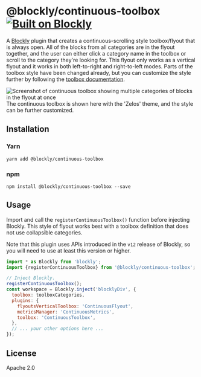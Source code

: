 # @blockly/continuous-toolbox [![Built on Blockly](https://tinyurl.com/built-on-blockly)](https://github.com/google/blockly)

A [Blockly](https://www.npmjs.com/package/blockly) plugin that creates a continuous-scrolling style toolbox/flyout that is always open. All of the blocks from all categories are in the flyout together, and the user can either click a category name in the toolbox or scroll to the category they're looking for. This flyout only works as a vertical flyout and it works in both left-to-right and right-to-left modes. Parts of the toolbox style have been changed already, but you can customize the style further by following the [toolbox documentation](https://developers.google.com/blockly/guides/configure/web/toolbox).

![Screenshot of continuous toolbox showing multiple categories of blocks in the flyout at once](https://github.com/google/blockly-samples/blob/master/plugins/continuous-toolbox/screenshot.png?raw=true)
The continuous toolbox is shown here with the 'Zelos' theme, and the style can be further customized.

## Installation

### Yarn

```
yarn add @blockly/continuous-toolbox
```

### npm

```
npm install @blockly/continuous-toolbox --save
```

## Usage

Import and call the `registerContinuousToolbox()` function before injecting
Blockly. This style of flyout works best with a toolbox definition that does
not use collapsible categories.

Note that this plugin uses APIs introduced in the `v12` release of Blockly, so
you will need to use at least this version or higher.

```js
import * as Blockly from 'blockly';
import {registerContinuousToolbox} from '@blockly/continuous-toolbox';

// Inject Blockly.
registerContinuousToolbox();
const workspace = Blockly.inject('blocklyDiv', {
  toolbox: toolboxCategories,
  plugins: {
    flyoutsVerticalToolbox: 'ContinuousFlyout',
    metricsManager: 'ContinuousMetrics',
    toolbox: 'ContinuousToolbox',
  },
  // ... your other options here ...
});
```

## License

Apache 2.0
